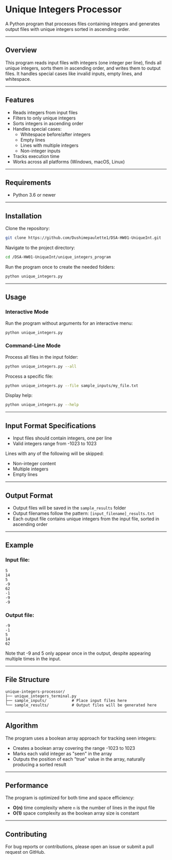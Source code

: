 # Unique Integers Processor

A Python program that processes files containing integers and generates output files with unique integers sorted in ascending order.

---

## Overview

This program reads input files with integers (one integer per line), finds all unique integers, sorts them in ascending order, and writes them to output files. It handles special cases like invalid inputs, empty lines, and whitespace.

---

## Features

- Reads integers from input files
- Filters to only unique integers
- Sorts integers in ascending order
- Handles special cases:
  - Whitespace before/after integers
  - Empty lines
  - Lines with multiple integers
  - Non-integer inputs
- Tracks execution time
- Works across all platforms (Windows, macOS, Linux)

---

## Requirements

- Python 3.6 or newer

---

## Installation

Clone the repository:

```bash
git clone https://github.com/Dushimepaulette1/DSA-HW01-UniqueInt.git
```

Navigate to the project directory:

```bash
cd /DSA-HW01-UniqueInt/unique_integers_program
```

Run the program once to create the needed folders:

```bash
python unique_integers.py
```

---

## Usage

### Interactive Mode

Run the program without arguments for an interactive menu:

```bash
python unique_integers.py
```

### Command-Line Mode

Process all files in the input folder:

```bash
python unique_integers.py --all
```

Process a specific file:

```bash
python unique_integers.py --file sample_inputs/my_file.txt
```

Display help:

```bash
python unique_integers.py --help
```

---

## Input Format Specifications

- Input files should contain integers, one per line
- Valid integers range from -1023 to 1023

Lines with any of the following will be skipped:

- Non-integer content
- Multiple integers
- Empty lines

---

## Output Format

- Output files will be saved in the `sample_results` folder
- Output filenames follow the pattern: `[input_filename]_results.txt`
- Each output file contains unique integers from the input file, sorted in ascending order

---

## Example

### Input file:

```text
5
14
5
-9
62
-1
-9
-9
```

### Output file:

```text
-9
-1
5
14
62
```

Note that -9 and 5 only appear once in the output, despite appearing multiple times in the input.

---

## File Structure

```text
unique-integers-processor/
├── unique_integers_terminal.py
├── sample_inputs/           # Place input files here
└── sample_results/          # Output files will be generated here
```

---

## Algorithm

The program uses a boolean array approach for tracking seen integers:

- Creates a boolean array covering the range -1023 to 1023
- Marks each valid integer as "seen" in the array
- Outputs the position of each "true" value in the array, naturally producing a sorted result

---

## Performance

The program is optimized for both time and space efficiency:

- **O(n)** time complexity where `n` is the number of lines in the input file
- **O(1)** space complexity as the boolean array size is constant

---

## Contributing

For bug reports or contributions, please open an issue or submit a pull request on GitHub.
